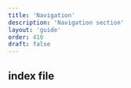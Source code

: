 ```yaml
---
title: 'Navigation'
description: 'Navigation section'
layout: 'guide'
order: 410
draft: false
---
```


## index file
